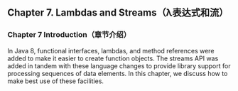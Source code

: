 ## Chapter 7. Lambdas and Streams（λ表达式和流）

### Chapter 7 Introduction（章节介绍）

In Java 8, functional interfaces, lambdas, and method references were added to make it easier to create function objects. The streams API was added in tandem with these language changes to provide library support for processing sequences of data elements. In this chapter, we discuss how to make best use of these facilities.
